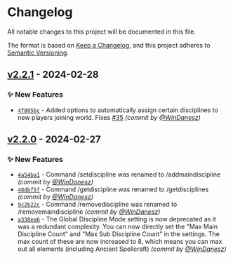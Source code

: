 # Changelog
All notable changes to this project will be documented in this file.

The format is based on [Keep a Changelog](https://keepachangelog.com/en/1.0.0/),
and this project adheres to [Semantic Versioning](https://semver.org/spec/v2.0.0.html).

## [v2.2.1] - 2024-02-28
### :sparkles: New Features
- [`4f805bc`](https://github.com/WinDanesz/WizardryFates/commit/4f805bceeaf354316388798ce07bd5096392737e) - Added options to automatically assign certain disciplines to new players joining world. Fixes [#35](https://github.com/WinDanesz/WizardryFates/pull/35) *(commit by [@WinDanesz](https://github.com/WinDanesz))*


## [v2.2.0] - 2024-02-27
### :sparkles: New Features
- [`4a54ba1`](https://github.com/WinDanesz/WizardryFates/commit/4a54ba136326099d76e623da1fcc622797459003) - Command /setdiscipline was renamed to /addmaindiscipline *(commit by [@WinDanesz](https://github.com/WinDanesz))*
- [`48dbf5f`](https://github.com/WinDanesz/WizardryFates/commit/48dbf5fe60e3c991c1c0749b838e891d7f263dec) - Command /getdiscipline was renamed to /getdisciplines *(commit by [@WinDanesz](https://github.com/WinDanesz))*
- [`9c2b22c`](https://github.com/WinDanesz/WizardryFates/commit/9c2b22c10fdb66b0417f55b5b6c815e28f97ecdc) - Command /removediscipline was renamed to /removemaindiscipline *(commit by [@WinDanesz](https://github.com/WinDanesz))*
- [`a338ea6`](https://github.com/WinDanesz/WizardryFates/commit/a338ea6c4cbe891610e59216ca7f3883ba14ae27) - The Global Discipline Mode setting is now deprecated as it was a redundant complexity. You can now directly set the "Max Main Discipline Count" and "Max Sub Discipline Count" in the settings. The max count of these are now increased to 8, which means you can max out all elements (including Ancient Spellcraft) *(commit by [@WinDanesz](https://github.com/WinDanesz))*


[v2.2.0]: https://github.com/WinDanesz/WizardryFates/compare/v2.1.0...v2.2.0
[v2.2.1]: https://github.com/WinDanesz/WizardryFates/compare/v2.2.0...v2.2.1